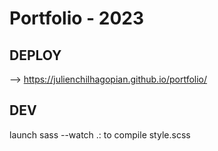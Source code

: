 # Portfolio - 2023

## DEPLOY
--> https://julienchilhagopian.github.io/portfolio/

## DEV 
launch  sass --watch .:    to compile style.scss
